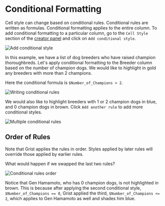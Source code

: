 Conditional Formatting
======================

Cell style can change based on conditional rules. Conditional rules are written as formulas. Conditional formatting applies to the entire column. To add conditional formatting to a particular column, go to the `Cell Style` section of the [creator panel](glossary.md#creator-panel) and click on `Add conditional style`.

![Add conditional style](../images/columns/add-conditional-style.png)

In this example, we have a list of dog breeders who have raised champion thoroughbreds. Let's apply conditional formatting to the Breeder column based on the number of champion dogs. We would like to highlight in gold any breeders with more than 2 champions.

Here the conditional formula is `$Number_of_Champions > 2`.

![Writing conditional rules](../images/columns/first-conditional-rule.png)

We would also like to highlight breeders with 1 or 2 champion dogs in blue, and 0 champion dogs in brown. Click `Add another rule` to add more conditional styles. 

![Multiple conditional rules](../images/columns/multiple-conditional-rules.PNG)

Order of Rules
--------------

Note that Grist applies the rules in order. Styles applied by later rules will override those applied by earlier rules. 

What would happen if we swapped the last two rules? 

![Conditional rules order](../images/columns/conditional-rules-order.PNG)

Notice that Gen Hamamoto, who has 0 champion dogs, is not highlighted in brown. This is because after applying the second conditional style, `$Number_of_Champions == 0`, Grist applied the third, `$Number_of_Champions <= 2`, which applies to Gen Hamamoto as well and shades him blue. 